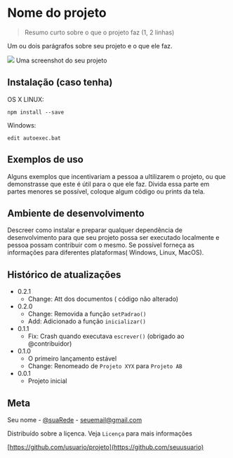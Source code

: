 # Nome do projeto
> Resumo curto sobre o que o projeto faz (1, 2 linhas)

Um ou dois parágrafos sobre seu projeto e o que ele faz.

![](https://media0.giphy.com/media/Rm9RzjSAfXm4o/giphy.gif) 
Uma screenshot do seu projeto

## Instalação (caso tenha)

OS X LINUX:
 
```
npm install --save
```

Windows:

```
edit autoexec.bat
```

## Exemplos de uso

Alguns exemplos que incentivariam a pessoa a ultilizarem o projeto, ou que demonstrasse que este é útil para o que ele faz. 
Divida essa parte em partes menores se possível, coloque algum código ou prints da tela.

## Ambiente de desenvolvimento

Descreer como instalar e preparar qualquer dependência de desenvolvimento para que seu projeto possa ser executado localmente e pessoa possam contribuir com o mesmo. 
Se possível forneça as informações para diferentes plataformas( Windows, Linux, MacOS).

## Histórico de atualizações

* 0.2.1
  * Change: Att dos documentos ( código não alterado)
* 0.2.0
  * Change: Removida a função `setPadrao()`
  * Add: Adicionado a função `inicializar()`
* 0.1.1
  * Fix: Crash quando executava `escrever()` (obrigado ao @contribuidor)  
* 0.1.0
  * O primeiro lançamento estável
  * Change: Renomeado de `Projeto XYX` para `Projeto AB`
* 0.0.1
  * Projeto inicial

## Meta

Seu nome - [@suaRede](https://google.com) - seuemail@gmail.com

Distribuído sobre a liçenca. 
Veja `Licença` para mais informações

[https://github.com/usuario/projeto](https://github.com/seuusuario)
